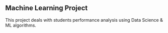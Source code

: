 ## Machine Learning Project 

This project deals with students performance analysis using Data Science & ML algorithms.

